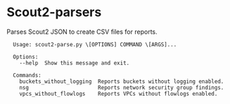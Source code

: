 # Scout2-parsers
Parses Scout2 JSON to create CSV files for reports.
~~~~
  Usage: scout2-parse.py \[OPTIONS] COMMAND \[ARGS]...

  Options:
    --help  Show this message and exit.

  Commands:
    buckets_without_logging  Reports buckets without logging enabled.
    nsg                      Reports network security group findings.
    vpcs_without_flowlogs    Reports VPCs without flowlogs enabled.
~~~~